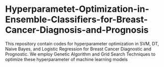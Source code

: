 # Hyperparametet-Optimization-in-Ensemble-Classifiers-for-Breast-Cancer-Diagnosis-and-Prognosis
This repository contain codes for hyperparameter optimization in SVM, DT, Naive Bayes, and Logistic Regression for Breast Cancer Diagnostic and Prognostic. We employ Genetic Algorithm and Grid Search Techniques to optimize these hyperparameter of machine learning models
